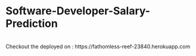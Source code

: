 ﻿# Software-Developer-Salary-Prediction

<br>
Checkout the deployed on :
https://fathomless-reef-23840.herokuapp.com

